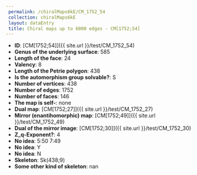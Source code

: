 ```yaml
--- 
 permalink: /chiralMaps6kE/CM_1752_54 
 collection: chiralMaps6kE
 layout: dataEntry
 title: Chiral maps up to 6000 edges - CM[1752;54]
---
```


- **ID**: [CM[1752;54]]({{ site.url }}/test/CM_1752_54)
- **Genus of the underlying surface**: 585
- **Length of the face**: 24
- **Valency**: 8
- **Length of the Petrie polygon**: 438
- **Is the automorphism group solvable?**: S
- **Number of vertices**: 438
- **Number of edges**: 1752
- **Number of faces**: 146
- **The map is self-**: none
- **Dual map**: [CM[1752;27]]({{ site.url }}/test/CM_1752_27)
- **Mirror (enantihomorphic) map**: [CM[1752;49]]({{ site.url }}/test/CM_1752_49)
- **Dual of the mirror image**: [CM[1752;30]]({{ site.url }}/test/CM_1752_30)
- **Z_q-Exponent?**: 4
- **No idea**:  5:50 7:49
- **No idea**: Y
- **No idea**: N
- **Skeleton**: Sk(438;9)
- **Some other kind of skeleton**: nan
